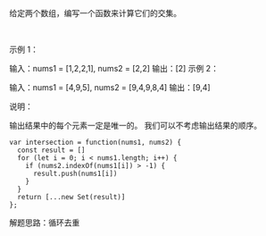 给定两个数组，编写一个函数来计算它们的交集。

 

示例 1：

输入：nums1 = [1,2,2,1], nums2 = [2,2]
输出：[2]
示例 2：

输入：nums1 = [4,9,5], nums2 = [9,4,9,8,4]
输出：[9,4]
 

说明：

输出结果中的每个元素一定是唯一的。
我们可以不考虑输出结果的顺序。

```
var intersection = function(nums1, nums2) {
  const result = []
  for (let i = 0; i < nums1.length; i++) {
    if (nums2.indexOf(nums1[i]) > -1) {
      result.push(nums1[i])
    }
  }
  return [...new Set(result)]
};
```

解题思路：循环去重